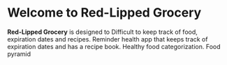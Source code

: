 # Welcome to Red-Lipped Grocery
**Red-Lipped Grocery** is designed to Difficult to keep track of food, expiration dates and recipes. 
Reminder health app that keeps track of expiration dates and has a recipe book. Healthy food categorization. Food pyramid


